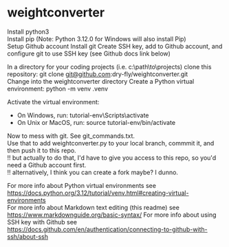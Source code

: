 # weightconverter

Install python3  
Install pip (Note: Python 3.12.0 for Windows will also install Pip)  
Setup Github account
Install git
Create SSH key, add to Github account, and configure git to use SSH key (see Github docs link below)

In a directory for your coding projects (i.e. c:\path\to\projects\) clone this repository:  git clone git@github.com:dry-fly/weightconverter.git  
Change into the weightconverter directory
Create a Python virtual environment: python -m venv .venv  

Activate the virtual environment:  
* On Windows, run:  tutorial-env\Scripts\activate  
* On Unix or MacOS, run:  source tutorial-env/bin/activate

Now to mess with git.  See git_commands.txt.  
Use that to add weightconverter.py to your local branch, commmit it, and then push it to this repo.  
!! but actually to do that, I'd have to give you access to this repo, so you'd need a Github account first.  
!! alternatively, I think you can create a fork maybe?  I dunno.


  
For more info about Python virtual environments see https://docs.python.org/3.12/tutorial/venv.html#creating-virtual-environments  
For more info about Markdown text editing (this readme) see https://www.markdownguide.org/basic-syntax/
For more info about using SSH key with Github see https://docs.github.com/en/authentication/connecting-to-github-with-ssh/about-ssh

